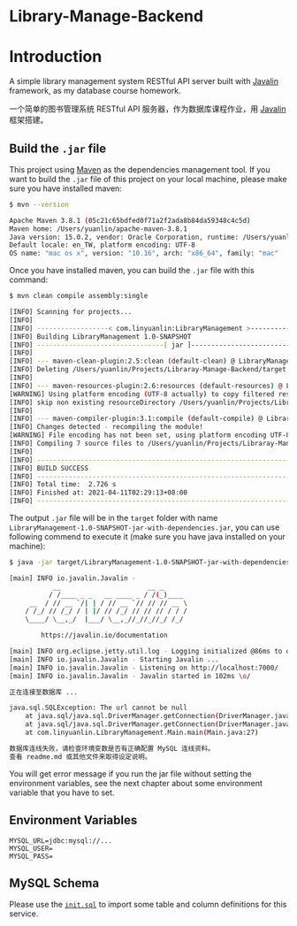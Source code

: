 # Library-Manage-Backend

# Introduction

A simple library management system RESTful API server built
with [Javalin](https://github.com/tipsy/javalin) framework, as my database
course homework.

一个简单的图书管理系统 RESTful API
服务器，作为数据库课程作业，用 [Javalin](https://github.com/tipsy/javalin) 框架搭建。

## Build the `.jar` file

This project using [Maven](https://maven.apache.org) as the dependencies
management tool. If you want to build the `.jar` file of this project on your
local machine, please make sure you have installed maven:

```bash
$ mvn --version

Apache Maven 3.8.1 (05c21c65bdfed0f71a2f2ada8b84da59348c4c5d)
Maven home: /Users/yuanlin/apache-maven-3.8.1
Java version: 15.0.2, vendor: Oracle Corporation, runtime: /Users/yuanlin/Library/Java/JavaVirtualMachines/openjdk-15.0.2/Contents/Home
Default locale: en_TW, platform encoding: UTF-8
OS name: "mac os x", version: "10.16", arch: "x86_64", family: "mac"
```

Once you have installed maven, you can build the `.jar` file with this command:

```bash
$ mvn clean compile assembly:single

[INFO] Scanning for projects...
[INFO] 
[INFO] ------------------< com.linyuanlin:LibraryManagement >------------------
[INFO] Building LibraryManagement 1.0-SNAPSHOT
[INFO] --------------------------------[ jar ]---------------------------------
[INFO] 
[INFO] --- maven-clean-plugin:2.5:clean (default-clean) @ LibraryManagement ---
[INFO] Deleting /Users/yuanlin/Projects/Libraray-Manage-Backend/target
[INFO] 
[INFO] --- maven-resources-plugin:2.6:resources (default-resources) @ LibraryManagement ---
[WARNING] Using platform encoding (UTF-8 actually) to copy filtered resources, i.e. build is platform dependent!
[INFO] skip non existing resourceDirectory /Users/yuanlin/Projects/Libraray-Manage-Backend/src/main/resources
[INFO] 
[INFO] --- maven-compiler-plugin:3.1:compile (default-compile) @ LibraryManagement ---
[INFO] Changes detected - recompiling the module!
[WARNING] File encoding has not been set, using platform encoding UTF-8, i.e. build is platform dependent!
[INFO] Compiling 7 source files to /Users/yuanlin/Projects/Libraray-Manage-Backend/target/classes
[INFO] 
[INFO] ------------------------------------------------------------------------
[INFO] BUILD SUCCESS
[INFO] ------------------------------------------------------------------------
[INFO] Total time:  2.726 s
[INFO] Finished at: 2021-04-11T02:29:13+08:00
[INFO] ------------------------------------------------------------------------
```

The output `.jar` file will be in the `target` folder with
name `LibraryManagement-1.0-SNAPSHOT-jar-with-dependencies.jar`, you can use
following commend to execute it (make sure you have java installed on your
machine):

```bash
$ java -jar target/LibraryManagement-1.0-SNAPSHOT-jar-with-dependencies.jar

[main] INFO io.javalin.Javalin - 
           __                      __ _
          / /____ _ _   __ ____ _ / /(_)____
     __  / // __ `/| | / // __ `// // // __ \
    / /_/ // /_/ / | |/ // /_/ // // // / / /
    \____/ \__,_/  |___/ \__,_//_//_//_/ /_/

        https://javalin.io/documentation

[main] INFO org.eclipse.jetty.util.log - Logging initialized @86ms to org.eclipse.jetty.util.log.Slf4jLog
[main] INFO io.javalin.Javalin - Starting Javalin ...
[main] INFO io.javalin.Javalin - Listening on http://localhost:7000/
[main] INFO io.javalin.Javalin - Javalin started in 102ms \o/

正在连接至数据库 ...

java.sql.SQLException: The url cannot be null
	at java.sql/java.sql.DriverManager.getConnection(DriverManager.java:660)
	at java.sql/java.sql.DriverManager.getConnection(DriverManager.java:228)
	at com.linyuanlin.LibraryManagement.Main.main(Main.java:27)

数据库连线失败，请检查环境变数是否有正确配置 MySQL 连线资料。
查看 readme.md 或其他文件来取得设定说明。
```

You will get error message if you run the jar file without setting the
environment variables, see the next chapter about some environment variable that
you have to set.

## Environment Variables

```dotenv
MYSQL_URL=jdbc:mysql://...
MYSQL_USER=
MYSQL_PASS=
```

## MySQL Schema

Please use
the [`init.sql`](https://github.com/ken20001207/Libraray-Manage-Backend/blob/main/init.sql)
to import some table and column definitions for this service.
